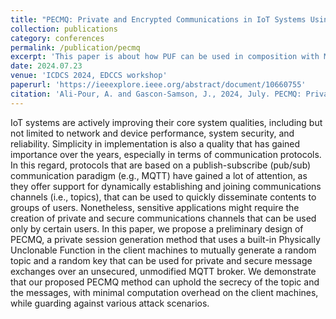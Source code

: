 ```yaml
---
title: "PECMQ: Private and Encrypted Communications in IoT Systems Using PUFs and MQTT"
collection: publications
category: conferences
permalink: /publication/pecmq
excerpt: 'This paper is about how PUF can be used in composition with MQTT protocol to create private and encrypted communcation channels.'
date: 2024.07.23
venue: 'ICDCS 2024, EDCCS workshop'
paperurl: 'https://ieeexplore.ieee.org/abstract/document/10660755'
citation: 'Ali-Pour, A. and Gascon-Samson, J., 2024, July. PECMQ: Private and Encrypted Communications in IoT Systems Using PUFs and MQTT. In 2024 IEEE 44th International Conference on Distributed Computing Systems Workshops (ICDCSW) (pp. 64-74). IEEE.'
---
```


IoT systems are actively improving their core system qualities, including but not limited to network and device performance, system security, and reliability. Simplicity in implementation is also a quality that has gained importance over the years, especially in terms of communication protocols. In this regard, protocols that are based on a publish-subscribe (pub/sub) communication paradigm (e.g., MQTT) have gained a lot of attention, as they offer support for dynamically establishing and joining communications channels (i.e., topics), that can be used to quickly disseminate contents to groups of users. Nonetheless, sensitive applications might require the creation of private and secure communications channels that can be used only by certain users. In this paper, we propose a preliminary design of PECMQ, a private session generation method that uses a built-in Physically Unclonable Function in the client machines to mutually generate a random topic and a random key that can be used for private and secure message exchanges over an unsecured, unmodified MQTT broker. We demonstrate that our proposed PECMQ method can uphold the secrecy of the topic and the messages, with minimal computation overhead on the client machines, while guarding against various attack scenarios.